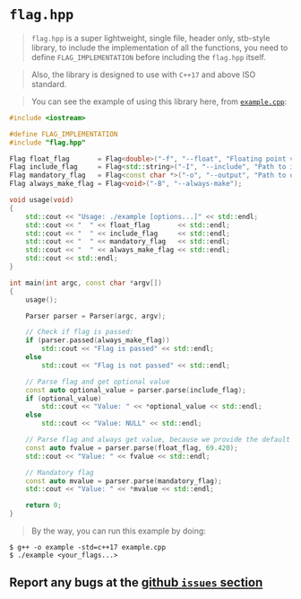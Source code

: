 # `flag.hpp`
> `flag.hpp` is a super lightweight, single file, header only, stb-style library, to include the implementation of all the functions, you need to define `FLAG_IMPLEMENTATION` before including the `flag.hpp` itself.

> Also, the library is designed to use with `C++17` and above ISO standard.

> You can see the example of using this library here, from [`example.cpp`](https://github.com/rakivo/flag.hpp/master/example.cpp):
```cpp
#include <iostream>

#define FLAG_IMPLEMENTATION
#include "flag.hpp"

Flag float_flag       = Flag<double>("-f", "--float", "Floating point value");
Flag include_flag     = Flag<std::string>("-I", "--include", "Path to include files");
Flag mandatory_flag   = Flag<const char *>("-o", "--output", "Path to output file", true);
Flag always_make_flag = Flag<void>("-B", "--always-make");

void usage(void)
{
    std::cout << "Usage: ./example [options...]" << std::endl;
    std::cout << "  " << float_flag       << std::endl;
    std::cout << "  " << include_flag     << std::endl;
    std::cout << "  " << mandatory_flag   << std::endl;
    std::cout << "  " << always_make_flag << std::endl;
    std::cout << std::endl;
}

int main(int argc, const char *argv[])
{
    usage();

    Parser parser = Parser(argc, argv);

    // Check if flag is passed:
    if (parser.passed(always_make_flag))
        std::cout << "Flag is passed" << std::endl;
    else
        std::cout << "Flag is not passed" << std::endl;

    // Parse flag and get optional value
    const auto optional_value = parser.parse(include_flag);
    if (optional_value)
        std::cout << "Value: " << *optional_value << std::endl;
    else
        std::cout << "Value: NULL" << std::endl;

    // Parse flag and always get value, because we provide the default one
    const auto fvalue = parser.parse(float_flag, 69.420);
    std::cout << "Value: " << fvalue << std::endl;

    // Mandatory flag
    const auto mvalue = parser.parse(mandatory_flag);
    std::cout << "Value: " << *mvalue << std::endl;

    return 0;
}
```

> By the way, you can run this example by doing:
```
$ g++ -o example -std=c++17 example.cpp
$ ./example <your_flags...>
```

## Report any bugs at the [github `issues` section](https://github.com/rakivo/flag.hpp/issues)
